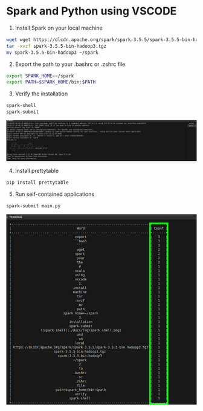 # Spark and Python using VSCODE 

1. Install Spark on your local machine

```bash
wget wget https://dlcdn.apache.org/spark/spark-3.5.5/spark-3.5.5-bin-hadoop3.tgz
tar -xvzf spark-3.5.5-bin-hadoop3.tgz
mv spark-3.5.5-bin-hadoop3 ~/spark
```

2. Export the path to your .bashrc or .zshrc file

```bash
export SPARK_HOME=~/spark
export PATH=$SPARK_HOME/bin:$PATH
```

3. Verify the installation

```bash
spark-shell
spark-submit
```

![spark-shell](./docs/img/spark-shell.png)

4. Install prettytable

```bash
pip install prettytable
```

5. Run self-contained applications

```bash
spark-submit main.py
```

![spark-submit](./docs/img/spark-submit.png)